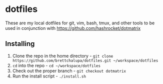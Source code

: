 # dotfiles

These are my local dotfiles for git, vim, bash, tmux, and other tools to be used
in conjunction with https://github.com/hashrocket/dotmatrix

## Installing

1. Clone the repo in the home directory - `git clone https://github.com/brettchalupa/dotfiles.git ~/workspace/dotfiles`
2. `cd` into the repo - `cd ~/workspace/dotfiles`
3. Check out the proper branch - `git checkout dotmatrix`
4. Run the install script - `./install.sh`
